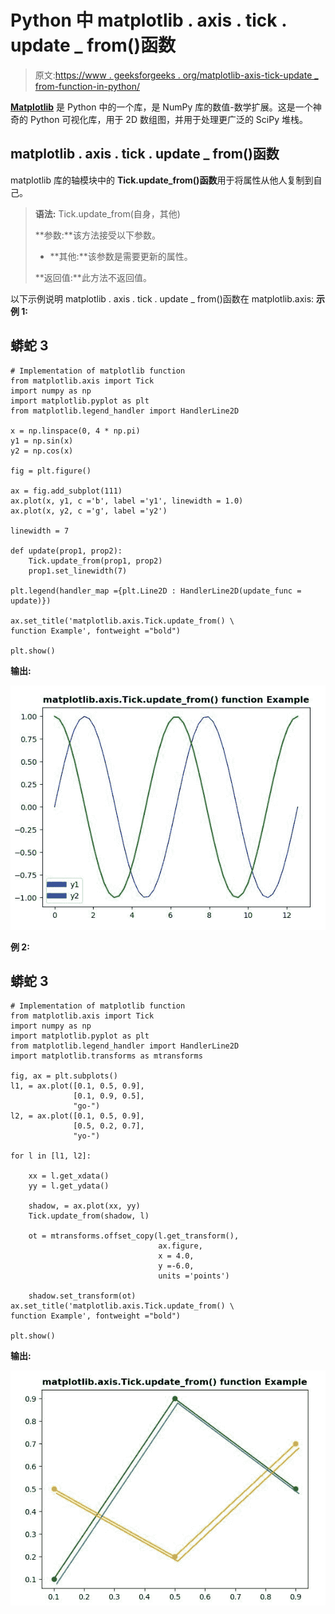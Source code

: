# Python 中 matplotlib . axis . tick . update _ from()函数

> 原文:[https://www . geeksforgeeks . org/matplotlib-axis-tick-update _ from-function-in-python/](https://www.geeksforgeeks.org/matplotlib-axis-tick-update_from-function-in-python/)

[**Matplotlib**](https://www.geeksforgeeks.org/python-introduction-matplotlib/) 是 Python 中的一个库，是 NumPy 库的数值-数学扩展。这是一个神奇的 Python 可视化库，用于 2D 数组图，并用于处理更广泛的 SciPy 堆栈。

## matplotlib . axis . tick . update _ from()函数

matplotlib 库的轴模块中的 **Tick.update_from()函数**用于将属性从他人复制到自己。

> **语法:** Tick.update_from(自身，其他)
> 
> **参数:**该方法接受以下参数。
> 
> *   **其他:**该参数是需要更新的属性。
> 
> **返回值:**此方法不返回值。

以下示例说明 matplotlib . axis . tick . update _ from()函数在 matplotlib.axis:
**示例 1:**

## 蟒蛇 3

```
# Implementation of matplotlib function
from matplotlib.axis import Tick
import numpy as np 
import matplotlib.pyplot as plt 
from matplotlib.legend_handler import HandlerLine2D 

x = np.linspace(0, 4 * np.pi) 
y1 = np.sin(x) 
y2 = np.cos(x) 

fig = plt.figure() 

ax = fig.add_subplot(111) 
ax.plot(x, y1, c ='b', label ='y1', linewidth = 1.0) 
ax.plot(x, y2, c ='g', label ='y2') 

linewidth = 7

def update(prop1, prop2): 
    Tick.update_from(prop1, prop2) 
    prop1.set_linewidth(7) 

plt.legend(handler_map ={plt.Line2D : HandlerLine2D(update_func = update)}) 

ax.set_title('matplotlib.axis.Tick.update_from() \
function Example', fontweight ="bold")  

plt.show() 
```

**输出:**

![](img/a82dffbc17d78824827f590867781101.png)

**例 2:**

## 蟒蛇 3

```
# Implementation of matplotlib function
from matplotlib.axis import Tick
import numpy as np 
import matplotlib.pyplot as plt 
from matplotlib.legend_handler import HandlerLine2D
import matplotlib.transforms as mtransforms  

fig, ax = plt.subplots()   
l1, = ax.plot([0.1, 0.5, 0.9],   
              [0.1, 0.9, 0.5],   
              "go-")  
l2, = ax.plot([0.1, 0.5, 0.9],  
              [0.5, 0.2, 0.7],   
              "yo-")  

for l in [l1, l2]:  

    xx = l.get_xdata()  
    yy = l.get_ydata()  

    shadow, = ax.plot(xx, yy)  
    Tick.update_from(shadow, l)  

    ot = mtransforms.offset_copy(l.get_transform(),  
                                 ax.figure,  
                                 x = 4.0,   
                                 y =-6.0,   
                                 units ='points')  

    shadow.set_transform(ot)   
ax.set_title('matplotlib.axis.Tick.update_from() \
function Example', fontweight ="bold")  

plt.show() 
```

**输出:**

![](img/a402d1b5464e8e55f5acdae7911bf970.png)